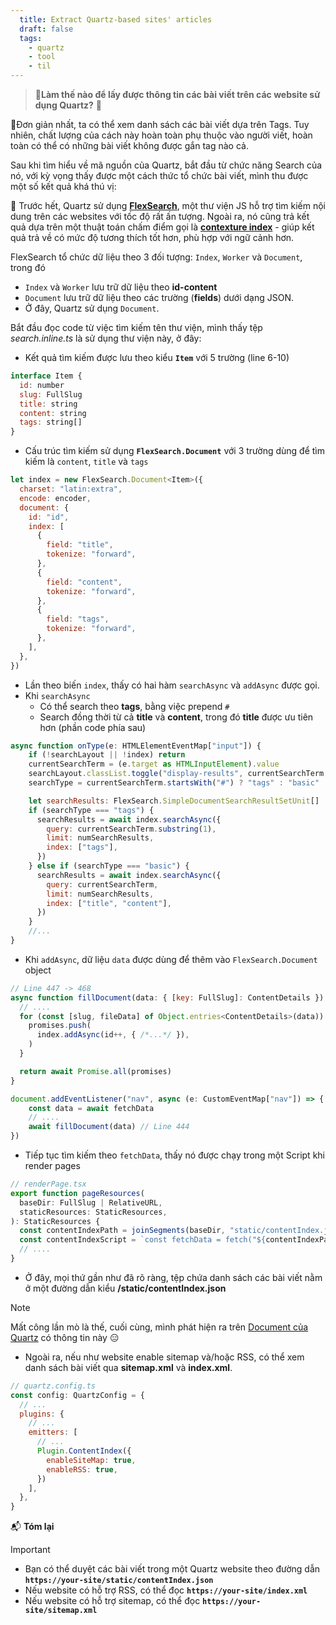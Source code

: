 ```yaml
---
  title: Extract Quartz-based sites' articles
  draft: false
  tags:
    - quartz
    - tool
    - til
---
```


> 🐶**Làm thế nào để lấy được thông tin các bài viết trên các website sử dụng Quartz?** 🤔

🎈Đơn giản nhất, ta có thể xem danh sách các bài viết dựa trên Tags. Tuy nhiên, chất lượng của cách này hoàn toàn phụ thuộc vào người viết, hoàn toàn có thể có những bài viết không được gắn tag nào cả.

Sau khi tìm hiểu về mã nguồn của Quartz, bắt đầu từ chức năng Search của nó, với kỳ vọng thấy được một cách thức tổ chức bài viết, mình thu được một số kết quả khá thú vị:

🔎 Trước hết, Quartz sử dụng [**FlexSearch**](https://github.com/nextapps-de/flexsearch), một thư viện JS hỗ trợ tìm kiếm nội dung trên các websites với tốc độ rất ấn tượng. Ngoài ra, nó cũng trả kết quả dựa trên một thuật toán chấm điểm gọi là [**contexture index**](https://github.com/nextapps-de/flexsearch#contextual) - giúp kết quả trả về có mức độ tương thích tốt hơn, phù hợp với ngữ cảnh hơn.

FlexSearch tổ chức dữ liệu theo 3 đối tượng: `Index`, `Worker` và `Document`, trong đó 
- `Index` và `Worker` lưu trữ dữ liệu theo **id-content**
- `Document` lưu trữ dữ liệu theo các trường (**fields**) dưới dạng JSON.
- Ở đây, Quartz sử dụng `Document`.

Bắt đầu đọc code từ việc tìm kiếm tên thư viện, mình thấy tệp *search.inline.ts* là sử dụng thư viện này, ở đây:
- Kết quả tìm kiếm được lưu theo kiểu **`Item`** với 5 trường (line 6-10)
```js
interface Item {
  id: number
  slug: FullSlug
  title: string
  content: string
  tags: string[]
}
```
- Cấu trúc tìm kiếm sử dụng **`FlexSearch.Document`** với 3 trường dùng để tìm kiếm là `content`, `title` và `tags`
```js
let index = new FlexSearch.Document<Item>({
  charset: "latin:extra",
  encode: encoder,
  document: {
    id: "id",
    index: [
      {
        field: "title",
        tokenize: "forward",
      },
      {
        field: "content",
        tokenize: "forward",
      },
      {
        field: "tags",
        tokenize: "forward",
      },
    ],
  },
})
```
- Lần theo biến `index`, thấy có hai hàm `searchAsync` và `addAsync` được gọi.
- Khi `searchAsync`
  - Có thể search theo **tags**, bằng việc prepend `#`
  - Search đồng thời từ cả **title** và **content**, trong đó **title** được ưu tiên hơn (phần code phía sau)
```js
async function onType(e: HTMLElementEventMap["input"]) {
    if (!searchLayout || !index) return
    currentSearchTerm = (e.target as HTMLInputElement).value
    searchLayout.classList.toggle("display-results", currentSearchTerm !== "")
    searchType = currentSearchTerm.startsWith("#") ? "tags" : "basic"

    let searchResults: FlexSearch.SimpleDocumentSearchResultSetUnit[]
    if (searchType === "tags") {
      searchResults = await index.searchAsync({
        query: currentSearchTerm.substring(1),
        limit: numSearchResults,
        index: ["tags"],
      })
    } else if (searchType === "basic") {
      searchResults = await index.searchAsync({
        query: currentSearchTerm,
        limit: numSearchResults,
        index: ["title", "content"],
      })
    }
    //...
}
```
- Khi `addAsync`, dữ liệu `data` được dùng để thêm vào `FlexSearch.Document` object
```js
// Line 447 -> 468
async function fillDocument(data: { [key: FullSlug]: ContentDetails }) {
  // ....
  for (const [slug, fileData] of Object.entries<ContentDetails>(data)) {
    promises.push(
      index.addAsync(id++, { /*...*/ }),
    )
  }

  return await Promise.all(promises)
}

document.addEventListener("nav", async (e: CustomEventMap["nav"]) => {
    const data = await fetchData
    // ....
    await fillDocument(data) // Line 444
})
```
- Tiếp tục tìm kiếm theo `fetchData`, thấy nó được chạy trong một Script khi render pages
```js
// renderPage.tsx
export function pageResources(
  baseDir: FullSlug | RelativeURL,
  staticResources: StaticResources,
): StaticResources {
  const contentIndexPath = joinSegments(baseDir, "static/contentIndex.json")
  const contentIndexScript = `const fetchData = fetch("${contentIndexPath}").then(data => data.json())`
  // ....
}
```
- Ở đây, mọi thứ gần như đã rõ ràng, tệp chứa danh sách các bài viết nằm ở một đường dẫn kiểu **/static/contentIndex.json**

> [!note]
> Mất công lần mò là thế, cuối cùng, mình phát hiện ra trên [Document của Quartz](https://quartz.jzhao.xyz/plugins/ContentIndex) có thông tin này 😑

- Ngoài ra, nếu như website enable sitemap và/hoặc RSS, có thể xem danh sách bài viết qua **sitemap.xml** và **index.xml**.

```js
// quartz.config.ts
const config: QuartzConfig = {
  // ...
  plugins: {
    // ...
    emitters: [
      // ...
      Plugin.ContentIndex({
        enableSiteMap: true,
        enableRSS: true,
      })
    ],
  },
}
```

📬 **Tóm lại**

> [!important]
> - Bạn có thể duyệt các bài viết trong một Quartz website theo đường dẫn **`https://your-site/static/contentIndex.json`**
> - Nếu website có hỗ trợ RSS, có thể đọc **`https://your-site/index.xml`**
> - Nếu website có hỗ trợ sitemap, có thể đọc **`https://your-site/sitemap.xml`**